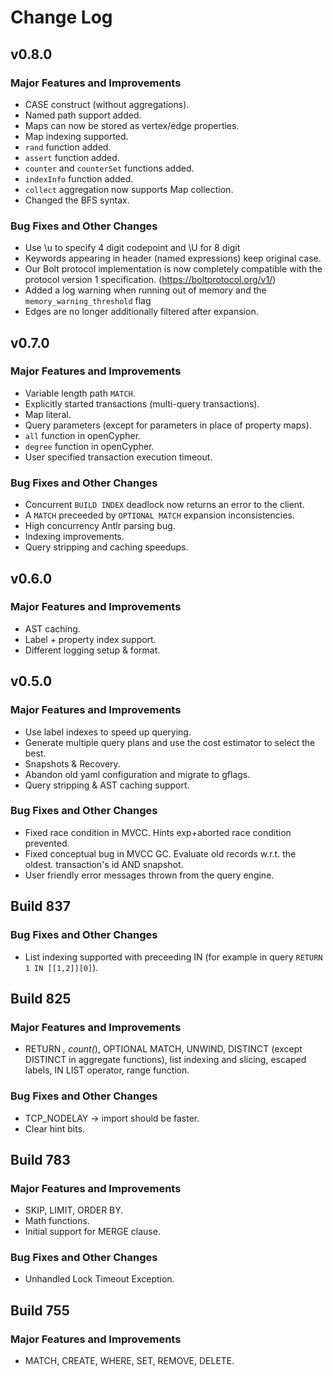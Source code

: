 # Change Log

## v0.8.0

### Major Features and Improvements

* CASE construct (without aggregations).
* Named path support added.
* Maps can now be stored as vertex/edge properties.
* Map indexing supported.
* `rand` function added.
* `assert` function added.
* `counter` and `counterSet` functions added.
* `indexInfo` function added.
* `collect` aggregation now supports Map collection.
* Changed the BFS syntax.

### Bug Fixes and Other Changes

* Use \u to specify 4 digit codepoint and \U for 8 digit
* Keywords appearing in header (named expressions) keep original case.
* Our Bolt protocol implementation is now completely compatible with the protocol version 1 specification. (https://boltprotocol.org/v1/)
* Added a log warning when running out of memory and the `memory_warning_threshold` flag
* Edges are no longer additionally filtered after expansion.

## v0.7.0

### Major Features and Improvements

* Variable length path `MATCH`.
* Explicitly started transactions (multi-query transactions).
* Map literal.
* Query parameters (except for parameters in place of property maps).
* `all` function in openCypher.
* `degree` function in openCypher.
* User specified transaction execution timeout.

### Bug Fixes and Other Changes

* Concurrent `BUILD INDEX` deadlock now returns an error to the client.
* A `MATCH` preceeded by `OPTIONAL MATCH` expansion inconsistencies.
* High concurrency Antlr parsing bug.
* Indexing improvements.
* Query stripping and caching speedups.

## v0.6.0

### Major Features and Improvements

* AST caching.
* Label + property index support.
* Different logging setup & format.

## v0.5.0

### Major Features and Improvements

* Use label indexes to speed up querying.
* Generate multiple query plans and use the cost estimator to select the best.
* Snapshots & Recovery.
* Abandon old yaml configuration and migrate to gflags.
* Query stripping & AST caching support.

### Bug Fixes and Other Changes

* Fixed race condition in MVCC. Hints exp+aborted race condition prevented.
* Fixed conceptual bug in MVCC GC. Evaluate old records w.r.t. the oldest.
  transaction's id AND snapshot.
* User friendly error messages thrown from the query engine.

## Build 837

### Bug Fixes and Other Changes

* List indexing supported with preceeding IN (for example in query `RETURN 1 IN [[1,2]][0]`).

## Build 825

### Major Features and Improvements

* RETURN *, count(*), OPTIONAL MATCH, UNWIND, DISTINCT (except DISTINCT in aggregate functions), list indexing and slicing, escaped labels, IN LIST operator, range function.

### Bug Fixes and Other Changes

* TCP_NODELAY -> import should be faster.
* Clear hint bits.

## Build 783

### Major Features and Improvements

* SKIP, LIMIT, ORDER BY.
* Math functions.
* Initial support for MERGE clause.

### Bug Fixes and Other Changes

* Unhandled Lock Timeout Exception.

## Build 755

### Major Features and Improvements

* MATCH, CREATE, WHERE, SET, REMOVE, DELETE.
